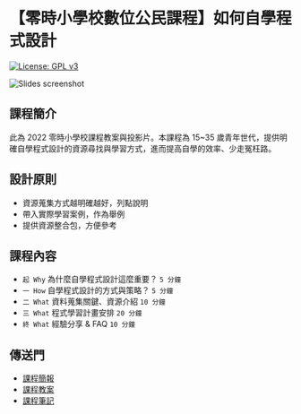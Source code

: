 # 【零時小學校數位公民課程】如何自學程式設計

[![License: GPL v3](https://img.shields.io/badge/License-GPLv3-blue.svg)](https://www.gnu.org/licenses/gpl-3.0)

![Slides screenshot](https://user-images.githubusercontent.com/49829569/177146967-07080165-af13-4a7f-abf9-66616fc06c4d.png)

## 課程簡介

此為 2022 零時小學校課程教案與投影片。本課程為 15~35 歲青年世代，提供明確自學程式設計的資源尋找與學習方式，進而提高自學的效率、少走冤枉路。

## 設計原則

- 資源蒐集方式越明確越好，列點說明
- 帶入實際學習案例，作為舉例
- 提供資源整合包，方便參考

## 課程內容

- `起 Why` 為什麼自學程式設計這麼重要？ `5 分鐘`
- `一 How` 自學程式設計的方式與策略？ `5 分鐘`
- `二 What` 資料蒐集關鍵、資源介紹 `10 分鐘`
- `三 What` 程式學習計畫安排 `20 分鐘`
- `終 What` 經驗分享 & FAQ `10 分鐘`

## 傳送門

- [課程簡報](https://github.com/Sax-Ted/sch001-2022-learn-programming/blob/main/slides.pdf)
- [課程教案](https://github.com/Sax-Ted/sch001-2022-learn-programming/blob/main/course-plan.md)
- [課程筆記](https://github.com/Sax-Ted/sch001-2022-learn-programming/blob/main/note.md)
